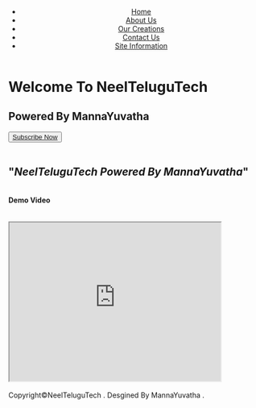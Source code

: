 <head>
<title>NeelTeluguTech</title>
</head>
<link rel="stylesheet" type="text/css" href="style.css" media="all">

<header>
<hgroup>
<nav>
<ul>
<li><a href="demoweb.html">Home</a></li>
<li><a href="about.html">About Us</a></li>
<li><a href="partners.html">Our Creations</a></li>
<li><a href="form.html">Contact Us</a></li>
<li><a href="">Site Information</a></li>
</ul>
</nav>
</hgroup>
</header>
<body>
<h1>Welcome To NeelTeluguTech</h1>
<h2>Powered By MannaYuvatha</h2>
<button><a href="https://www.youtube.com/channel/UCrFcMhBZqQWAlWLWTIyH5-A">Subscribe Now</a></button><br/><br/>
<section>
  <h2>"<i>NeelTeluguTech Powered By MannaYuvatha</i>"</h2><br/>
<b>Demo Video</b><br/><br/><br/>
 <iframe width="420" height="315"
src="https://www.youtube.com/embed/Ug4LYLfq9Q8">
</iframe><br/><br/> 
</section>
<footer>
<credit>Copyright©NeelTeluguTech . Desgined By MannaYuvatha .</credit>
</footer>
</body>
